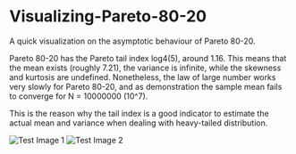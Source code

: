 # Visualizing-Pareto-80-20
A quick visualization  on the asymptotic behaviour of Pareto 80-20.

Pareto 80-20 has the Pareto tail index log4(5), around 1.16. This means that the mean exists (roughly 7.21), the variance is infinite, while the skewness and kurtosis are undefined. Nonetheless, the law of large number works very slowly for Pareto 80-20, and as demonstration the sample mean fails to converge for N = 10000000 (10^7).

This is the reason why the tail index is a good indicator to estimate the actual mean and variance when dealing with heavy-tailed distribution.

![Test Image 1](https://github.com/fallintoplace/Visualizing-Pareto-80-20/blob/master/samples_generated.gif)
![Test Image 2](https://github.com/fallintoplace/Visualizing-Pareto-80-20/blob/master/sample_mean.gif)
